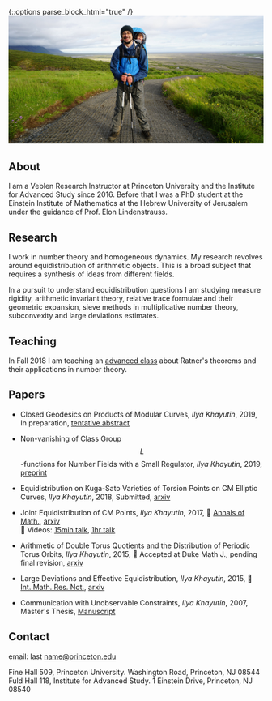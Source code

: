 {::options parse_block_html="true" /}
![](image.jpg)

## About
I am a Veblen Research Instructor at Princeton University and the Institute for Advanced Study since 2016. Before that I was a PhD student at the Einstein Institute of Mathematics at the Hebrew University of Jerusalem under the guidance of Prof. Elon Lindenstrauss.

## Research​
I work in number theory and homogeneous dynamics. My research revolves around equidistribution of arithmetic objects. This is a broad subject that requires a synthesis of ideas from different fields.  

In a pursuit to
understand equidistribution questions I am studying measure rigidity, arithmetic invariant theory, relative trace formulae and their geometric expansion, sieve methods in multiplicative number theory, subconvexity and
large deviations estimates.

## Teaching
In Fall 2018 I am teaching an [advanced class](https://registrar.princeton.edu/course-offerings/course_details.xml?courseid=013461&term=1192) about Ratner's theorems and their applications in number theory.

## Papers
+ Closed Geodesics on Products of Modular Curves,
_Ilya Khayutin_, 2019, In preparation,
[tentative abstract](joint_geodesics_abstract.pdf)

+ Non-vanishing of Class Group $$L$$-functions for Number Fields with a Small Regulator,
_Ilya Khayutin_, 2019,
[preprint](non-vanishing.pdf)

+ Equidistribution on Kuga-Sato Varieties of Torsion Points on CM Elliptic Curves,
_Ilya Khayutin_, 2018, Submitted,
[arxiv](https://arxiv.org/abs/1807.08817)  

+ Joint Equidistribution of CM Points,
_Ilya Khayutin_, 2017, :page_with_curl: [Annals of Math.](https://doi.org/10.4007/annals.2019.189.1.4),
[arxiv](https://arxiv.org/abs/1710.04557)  
:movie_camera: Videos:
[15min talk](https://video.ias.edu/postdoc/2017/0929-IlyaKhayutin),
[1hr talk](https://video.ias.edu/file/45736)  

+ Arithmetic of Double Torus Quotients and the Distribution of Periodic Torus Orbits,
_Ilya Khayutin_, 2015, :page_with_curl: Accepted at Duke Math J., pending final revision,
[arxiv](https://arxiv.org/abs/1510.08481)  

+ Large Deviations and Effective Equidistribution,
_Ilya Khayutin_, 2015,
:page_with_curl: [Int. Math. Res. Not.](https://academic.oup.com/imrn/article/2017/10/3050/3061033),
[arxiv](https://arxiv.org/abs/1511.03452)

+ Communication with Unobservable Constraints,
_Ilya Khayutin_, 2007, Master's Thesis,
[Manuscript](https://editorialexpress.com/cgi-bin/conference/download.cgi?db_name=WCGTS2007&paper_id=518)

## Contact
email: last name@princeton.edu

<div id="left">
  Fine Hall 509,  
  Princeton University.  
  Washington Road,  
  Princeton, NJ 08544
</div>

<div id="right">
  <div class="column"></div>
  Fuld Hall 118,  
  Institute for Advanced Study.  
  1 Einstein Drive,  
  Princeton, NJ 08540
</div>

